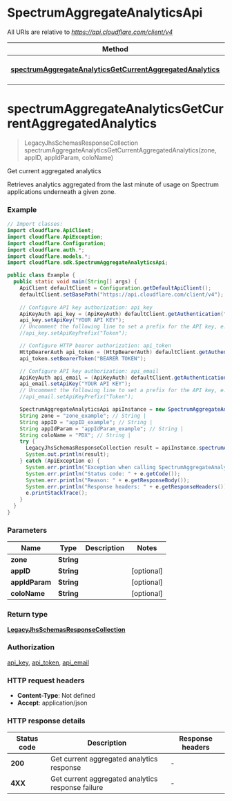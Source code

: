 # SpectrumAggregateAnalyticsApi

All URIs are relative to *https://api.cloudflare.com/client/v4*

| Method | HTTP request | Description |
|------------- | ------------- | -------------|
| [**spectrumAggregateAnalyticsGetCurrentAggregatedAnalytics**](SpectrumAggregateAnalyticsApi.md#spectrumAggregateAnalyticsGetCurrentAggregatedAnalytics) | **GET** /zones/{zone}/spectrum/analytics/aggregate/current | Get current aggregated analytics |


<a id="spectrumAggregateAnalyticsGetCurrentAggregatedAnalytics"></a>
# **spectrumAggregateAnalyticsGetCurrentAggregatedAnalytics**
> LegacyJhsSchemasResponseCollection spectrumAggregateAnalyticsGetCurrentAggregatedAnalytics(zone, appID, appIdParam, coloName)

Get current aggregated analytics

Retrieves analytics aggregated from the last minute of usage on Spectrum applications underneath a given zone.

### Example
```java
// Import classes:
import cloudflare.ApiClient;
import cloudflare.ApiException;
import cloudflare.Configuration;
import cloudflare.auth.*;
import cloudflare.models.*;
import cloudflare.sdk.SpectrumAggregateAnalyticsApi;

public class Example {
  public static void main(String[] args) {
    ApiClient defaultClient = Configuration.getDefaultApiClient();
    defaultClient.setBasePath("https://api.cloudflare.com/client/v4");
    
    // Configure API key authorization: api_key
    ApiKeyAuth api_key = (ApiKeyAuth) defaultClient.getAuthentication("api_key");
    api_key.setApiKey("YOUR API KEY");
    // Uncomment the following line to set a prefix for the API key, e.g. "Token" (defaults to null)
    //api_key.setApiKeyPrefix("Token");

    // Configure HTTP bearer authorization: api_token
    HttpBearerAuth api_token = (HttpBearerAuth) defaultClient.getAuthentication("api_token");
    api_token.setBearerToken("BEARER TOKEN");

    // Configure API key authorization: api_email
    ApiKeyAuth api_email = (ApiKeyAuth) defaultClient.getAuthentication("api_email");
    api_email.setApiKey("YOUR API KEY");
    // Uncomment the following line to set a prefix for the API key, e.g. "Token" (defaults to null)
    //api_email.setApiKeyPrefix("Token");

    SpectrumAggregateAnalyticsApi apiInstance = new SpectrumAggregateAnalyticsApi(defaultClient);
    String zone = "zone_example"; // String | 
    String appID = "appID_example"; // String | 
    String appIdParam = "appIdParam_example"; // String | 
    String coloName = "PDX"; // String | 
    try {
      LegacyJhsSchemasResponseCollection result = apiInstance.spectrumAggregateAnalyticsGetCurrentAggregatedAnalytics(zone, appID, appIdParam, coloName);
      System.out.println(result);
    } catch (ApiException e) {
      System.err.println("Exception when calling SpectrumAggregateAnalyticsApi#spectrumAggregateAnalyticsGetCurrentAggregatedAnalytics");
      System.err.println("Status code: " + e.getCode());
      System.err.println("Reason: " + e.getResponseBody());
      System.err.println("Response headers: " + e.getResponseHeaders());
      e.printStackTrace();
    }
  }
}
```

### Parameters

| Name | Type | Description  | Notes |
|------------- | ------------- | ------------- | -------------|
| **zone** | **String**|  | |
| **appID** | **String**|  | [optional] |
| **appIdParam** | **String**|  | [optional] |
| **coloName** | **String**|  | [optional] |

### Return type

[**LegacyJhsSchemasResponseCollection**](LegacyJhsSchemasResponseCollection.md)

### Authorization

[api_key](../README.md#api_key), [api_token](../README.md#api_token), [api_email](../README.md#api_email)

### HTTP request headers

 - **Content-Type**: Not defined
 - **Accept**: application/json

### HTTP response details
| Status code | Description | Response headers |
|-------------|-------------|------------------|
| **200** | Get current aggregated analytics response |  -  |
| **4XX** | Get current aggregated analytics response failure |  -  |

